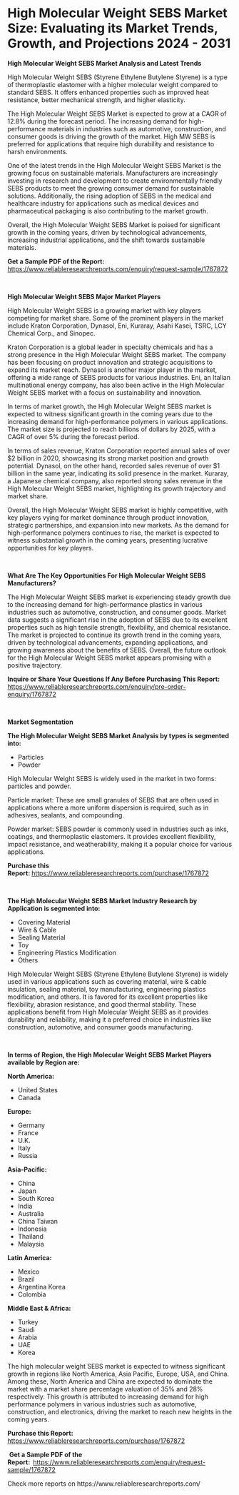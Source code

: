 <p><h1>High Molecular Weight SEBS Market Size: Evaluating its Market Trends, Growth, and Projections 2024 - 2031</h1></p><p><strong>High Molecular Weight SEBS Market Analysis and Latest Trends</strong></p>
<p><p>High Molecular Weight SEBS (Styrene Ethylene Butylene Styrene) is a type of thermoplastic elastomer with a higher molecular weight compared to standard SEBS. It offers enhanced properties such as improved heat resistance, better mechanical strength, and higher elasticity. </p><p>The High Molecular Weight SEBS Market is expected to grow at a CAGR of 12.8% during the forecast period. The increasing demand for high-performance materials in industries such as automotive, construction, and consumer goods is driving the growth of the market. High MW SEBS is preferred for applications that require high durability and resistance to harsh environments.</p><p>One of the latest trends in the High Molecular Weight SEBS Market is the growing focus on sustainable materials. Manufacturers are increasingly investing in research and development to create environmentally friendly SEBS products to meet the growing consumer demand for sustainable solutions. Additionally, the rising adoption of SEBS in the medical and healthcare industry for applications such as medical devices and pharmaceutical packaging is also contributing to the market growth.</p><p>Overall, the High Molecular Weight SEBS Market is poised for significant growth in the coming years, driven by technological advancements, increasing industrial applications, and the shift towards sustainable materials.</p></p>
<p><strong>Get a Sample PDF of the Report:&nbsp;</strong> <a href="https://www.reliableresearchreports.com/enquiry/request-sample/1767872">https://www.reliableresearchreports.com/enquiry/request-sample/1767872</a></p>
<p>&nbsp;</p>
<p><strong>High Molecular Weight SEBS Major Market Players</strong></p>
<p><p>High Molecular Weight SEBS is a growing market with key players competing for market share. Some of the prominent players in the market include Kraton Corporation, Dynasol, Eni, Kuraray, Asahi Kasei, TSRC, LCY Chemical Corp., and Sinopec. </p><p>Kraton Corporation is a global leader in specialty chemicals and has a strong presence in the High Molecular Weight SEBS market. The company has been focusing on product innovation and strategic acquisitions to expand its market reach. Dynasol is another major player in the market, offering a wide range of SEBS products for various industries. Eni, an Italian multinational energy company, has also been active in the High Molecular Weight SEBS market with a focus on sustainability and innovation.</p><p>In terms of market growth, the High Molecular Weight SEBS market is expected to witness significant growth in the coming years due to the increasing demand for high-performance polymers in various applications. The market size is projected to reach billions of dollars by 2025, with a CAGR of over 5% during the forecast period.</p><p>In terms of sales revenue, Kraton Corporation reported annual sales of over $2 billion in 2020, showcasing its strong market position and growth potential. Dynasol, on the other hand, recorded sales revenue of over $1 billion in the same year, indicating its solid presence in the market. Kuraray, a Japanese chemical company, also reported strong sales revenue in the High Molecular Weight SEBS market, highlighting its growth trajectory and market share.</p><p>Overall, the High Molecular Weight SEBS market is highly competitive, with key players vying for market dominance through product innovation, strategic partnerships, and expansion into new markets. As the demand for high-performance polymers continues to rise, the market is expected to witness substantial growth in the coming years, presenting lucrative opportunities for key players.</p></p>
<p>&nbsp;</p>
<p><strong>What Are The Key Opportunities For High Molecular Weight SEBS Manufacturers?</strong></p>
<p><p>The High Molecular Weight SEBS market is experiencing steady growth due to the increasing demand for high-performance plastics in various industries such as automotive, construction, and consumer goods. Market data suggests a significant rise in the adoption of SEBS due to its excellent properties such as high tensile strength, flexibility, and chemical resistance. The market is projected to continue its growth trend in the coming years, driven by technological advancements, expanding applications, and growing awareness about the benefits of SEBS. Overall, the future outlook for the High Molecular Weight SEBS market appears promising with a positive trajectory.</p></p>
<p><strong>Inquire or Share Your Questions If Any Before Purchasing This Report:</strong> <a href="https://www.reliableresearchreports.com/enquiry/pre-order-enquiry/1767872">https://www.reliableresearchreports.com/enquiry/pre-order-enquiry/1767872</a></p>
<p>&nbsp;</p>
<p><strong>Market Segmentation</strong></p>
<p><strong>The High Molecular Weight SEBS Market Analysis by types is segmented into:</strong></p>
<p><ul><li>Particles</li><li>Powder</li></ul></p>
<p><p>High Molecular Weight SEBS is widely used in the market in two forms: particles and powder. </p><p>Particle market: These are small granules of SEBS that are often used in applications where a more uniform dispersion is required, such as in adhesives, sealants, and compounding.</p><p>Powder market: SEBS powder is commonly used in industries such as inks, coatings, and thermoplastic elastomers. It provides excellent flexibility, impact resistance, and weatherability, making it a popular choice for various applications.</p></p>
<p><strong>Purchase this Report:&nbsp;</strong><a href="https://www.reliableresearchreports.com/purchase/1767872">https://www.reliableresearchreports.com/purchase/1767872</a></p>
<p>&nbsp;</p>
<p><strong>The High Molecular Weight SEBS Market Industry Research by Application is segmented into:</strong></p>
<p><ul><li>Covering Material</li><li>Wire & Cable</li><li>Sealing Material</li><li>Toy</li><li>Engineering Plastics Modification</li><li>Others</li></ul></p>
<p><p>High Molecular Weight SEBS (Styrene Ethylene Butylene Styrene) is widely used in various applications such as covering material, wire & cable insulation, sealing material, toy manufacturing, engineering plastics modification, and others. It is favored for its excellent properties like flexibility, abrasion resistance, and good thermal stability. These applications benefit from High Molecular Weight SEBS as it provides durability and reliability, making it a preferred choice in industries like construction, automotive, and consumer goods manufacturing.</p></p>
<p>&nbsp;</p>
<p><strong>In terms of Region, the High Molecular Weight SEBS Market Players available by Region are:</strong></p>
<p>
    <p> <strong> North America: </strong>
        <ul>
            <li>United States</li>
            <li>Canada</li>
        </ul>
        </p> 
    <p> <strong> Europe: </strong>
        <ul>
            <li>Germany</li>
            <li>France</li>
            <li>U.K.</li>
            <li>Italy</li>
            <li>Russia</li>
        </ul>
        </p> 
    <p> <strong> Asia-Pacific: </strong>
        <ul>
            <li>China</li>
            <li>Japan</li>
            <li>South Korea</li>
            <li>India</li>
            <li>Australia</li>
            <li>China Taiwan</li>
            <li>Indonesia</li>
            <li>Thailand</li>
            <li>Malaysia</li>
        </ul>
        </p> 
    <p> <strong> Latin America: </strong>
        <ul>
            <li>Mexico</li>
            <li>Brazil</li>
            <li>Argentina Korea</li>
            <li>Colombia</li>
        </ul>
        </p> 
    <p> <strong> Middle East & Africa: </strong>
        <ul>
            <li>Turkey</li>
            <li>Saudi</li>
            <li>Arabia</li>
            <li>UAE</li>
            <li>Korea</li>
        </ul>
    </p>
    </p>
<p><p>The high molecular weight SEBS market is expected to witness significant growth in regions like North America, Asia Pacific, Europe, USA, and China. Among these, North America and China are expected to dominate the market with a market share percentage valuation of 35% and 28% respectively. This growth is attributed to increasing demand for high performance polymers in various industries such as automotive, construction, and electronics, driving the market to reach new heights in the coming years.</p></p>
<p><strong>Purchase this Report: </strong><a href="https://www.reliableresearchreports.com/purchase/1767872">https://www.reliableresearchreports.com/purchase/1767872</a></p>
<p>&nbsp;<strong>Get a Sample PDF of the Report:&nbsp;&nbsp;</strong><a href="https://www.reliableresearchreports.com/enquiry/request-sample/1767872">https://www.reliableresearchreports.com/enquiry/request-sample/1767872</a></p>
<p><strong></strong></p>
<p>Check more reports on https://www.reliableresearchreports.com/</p>